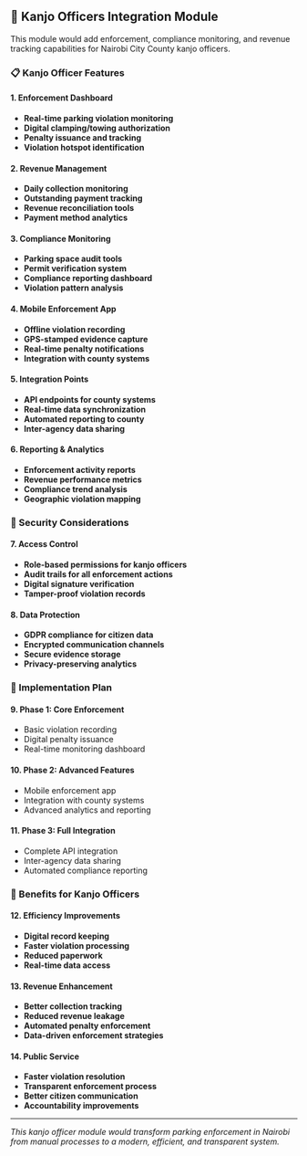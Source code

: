 ## 🚨 Kanjo Officers Integration Module

This module would add enforcement, compliance monitoring, and revenue tracking capabilities for Nairobi City County kanjo officers.

### 📋 Kanjo Officer Features

#### 1. **Enforcement Dashboard**
- **Real-time parking violation monitoring**
- **Digital clamping/towing authorization**
- **Penalty issuance and tracking**
- **Violation hotspot identification**

#### 2. **Revenue Management**
- **Daily collection monitoring**
- **Outstanding payment tracking**
- **Revenue reconciliation tools**
- **Payment method analytics**

#### 3. **Compliance Monitoring**
- **Parking space audit tools**
- **Permit verification system**
- **Compliance reporting dashboard**
- **Violation pattern analysis**

#### 4. **Mobile Enforcement App**
- **Offline violation recording**
- **GPS-stamped evidence capture**
- **Real-time penalty notifications**
- **Integration with county systems**

#### 5. **Integration Points**
- **API endpoints for county systems**
- **Real-time data synchronization**
- **Automated reporting to county**
- **Inter-agency data sharing**

#### 6. **Reporting & Analytics**
- **Enforcement activity reports**
- **Revenue performance metrics**
- **Compliance trend analysis**
- **Geographic violation mapping**

### 🔐 Security Considerations

#### 7. **Access Control**
- **Role-based permissions for kanjo officers**
- **Audit trails for all enforcement actions**
- **Digital signature verification**
- **Tamper-proof violation records**

#### 8. **Data Protection**
- **GDPR compliance for citizen data**
- **Encrypted communication channels**
- **Secure evidence storage**
- **Privacy-preserving analytics**

### 📱 Implementation Plan

#### 9. **Phase 1: Core Enforcement**
- Basic violation recording
- Digital penalty issuance
- Real-time monitoring dashboard

#### 10. **Phase 2: Advanced Features**
- Mobile enforcement app
- Integration with county systems
- Advanced analytics and reporting

#### 11. **Phase 3: Full Integration**
- Complete API integration
- Inter-agency data sharing
- Automated compliance reporting

### 🎯 Benefits for Kanjo Officers

#### 12. **Efficiency Improvements**
- **Digital record keeping**
- **Faster violation processing**
- **Reduced paperwork**
- **Real-time data access**

#### 13. **Revenue Enhancement**
- **Better collection tracking**
- **Reduced revenue leakage**
- **Automated penalty enforcement**
- **Data-driven enforcement strategies**

#### 14. **Public Service**
- **Faster violation resolution**
- **Transparent enforcement process**
- **Better citizen communication**
- **Accountability improvements**

---

*This kanjo officer module would transform parking enforcement in Nairobi from manual processes to a modern, efficient, and transparent system.*
